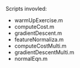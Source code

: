 Scripts invovled:

* warmUpExercise.m
* computeCost.m
* gradientDescent.m
* featureNormaliza.m
* computeCostMulti.m
* gradientDescentMulti.m
* normalEqn.m
